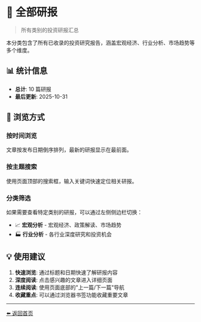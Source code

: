 # 📑 全部研报

> 所有类别的投资研报汇总

本分类包含了所有已收录的投资研究报告，涵盖宏观经济、行业分析、市场趋势等多个维度。

## 📊 统计信息

<!-- stats:start -->

- **总计**: 10 篇研报
- **最后更新**: 2025-10-31

<!-- stats:end -->

## 📖 浏览方式

### 按时间浏览

文章按发布日期倒序排列，最新的研报显示在最前面。

### 按主题搜索

使用页面顶部的搜索框，输入关键词快速定位相关研报。

### 分类筛选

如果需要查看特定类别的研报，可以通过左侧侧边栏切换：
- 📈 **宏观分析** - 宏观经济、政策解读、市场趋势
- 🏭 **行业分析** - 各行业深度研究和投资机会

## 💡 使用建议

1. **快速浏览**: 通过标题和日期快速了解研报内容
2. **深度阅读**: 点击感兴趣的文章进入详细页面
3. **连续阅读**: 使用页面底部的"上一篇/下一篇"导航
4. **收藏重点**: 可以通过浏览器书签功能收藏重要文章

---

[⬅️ 返回首页](../README.md)
